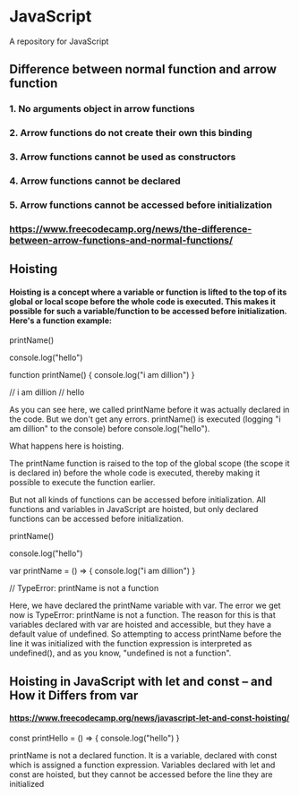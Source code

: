 # JavaScript
A repository for JavaScript

## Difference between normal function and arrow function
### 1. No arguments object in arrow functions
### 2. Arrow functions do not create their own this binding
### 3. Arrow functions cannot be used as constructors
### 4. Arrow functions cannot be declared
### 5. Arrow functions cannot be accessed before initialization
### https://www.freecodecamp.org/news/the-difference-between-arrow-functions-and-normal-functions/


## Hoisting
#### Hoisting is a concept where a variable or function is lifted to the top of its global or local scope before the whole code is executed. This makes it possible for such a variable/function to be accessed before initialization. Here's a function example:

printName()

console.log("hello")

function printName() {
  console.log("i am dillion")
}

// i am dillion
// hello

As you can see here, we called printName before it was actually declared in the code. But we don't get any errors. printName() is executed (logging "i am dillion" to the console) before console.log("hello").

What happens here is hoisting.

The printName function is raised to the top of the global scope (the scope it is declared in) before the whole code is executed, thereby making it possible to execute the function earlier.

But not all kinds of functions can be accessed before initialization. All functions and variables in JavaScript are hoisted, but only declared functions can be accessed before initialization.

printName()

console.log("hello")

var printName = () => {
  console.log("i am dillion")
}

// TypeError: printName is not a function

Here, we have declared the printName variable with var. The error we get now is TypeError: printName is not a function. The reason for this is that variables declared with var are hoisted and accessible, but they have a default value of undefined. So attempting to access printName before the line it was initialized with the function expression is interpreted as undefined(), and as you know, "undefined is not a function".


## Hoisting in JavaScript with let and const – and How it Differs from var
#### https://www.freecodecamp.org/news/javascript-let-and-const-hoisting/

const printHello = () => {
  console.log("hello")
}

printName is not a declared function. It is a variable, declared with const which is assigned a function expression. Variables declared with let and const are hoisted, but they cannot be accessed before the line they are initialized
